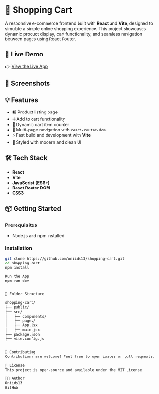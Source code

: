 # 🛒 Shopping Cart

A responsive e-commerce frontend built with **React** and **Vite**, designed to simulate a simple online shopping experience. This project showcases dynamic product display, cart functionality, and seamless navigation between pages using React Router.

## 🚀 Live Demo

👉 [View the Live App](https://sample-ecommerce-project.vercel.app)

## 📸 Screenshots


## 💡 Features

- 🛍️ Product listing page
- ➕ Add to cart functionality
- 🧮 Dynamic cart item counter
- 🧭 Multi-page navigation with `react-router-dom`
- ⚡ Fast build and development with **Vite**
- 💅 Styled with modern and clean UI

## 🛠️ Tech Stack

- **React**
- **Vite**
- **JavaScript (ES6+)**
- **React Router DOM**
- **CSS3**

## 📦 Getting Started

### Prerequisites

- Node.js and npm installed

### Installation

```bash
git clone https://github.com/oniids13/shopping-cart.git
cd shopping-cart
npm install

Run the App
npm run dev


📁 Folder Structure

shopping-cart/
├── public/
├── src/
│   ├── components/
│   ├── pages/
│   ├── App.jsx
│   ├── main.jsx
├── package.json
├── vite.config.js


🤝 Contributing
Contributions are welcome! Feel free to open issues or pull requests.

📜 License
This project is open-source and available under the MIT License.

👩‍💻 Author
Oniids13
GitHub
